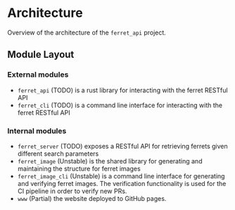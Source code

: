 # Architecture

Overview of the architecture of the `ferret_api` project.

## Module Layout

### External modules

* `ferret_api` (TODO) is a rust library for interacting with the ferret RESTful API
* `ferret_cli` (TODO) is a command line interface for interacting with the ferret RESTful API

### Internal modules

* `ferret_server` (TODO) exposes a RESTful API for retrieving ferrets given different search parameters
* `ferret_image` (Unstable) is the shared library for generating and maintaining the structure for ferret images
* `ferret_image_cli` (Unstable) is a command line interface for generating and verifying ferret images. The verification functionality is used for the CI pipeline in order to verify new PRs.
* `www` (Partial) the website deployed to GitHub pages.
